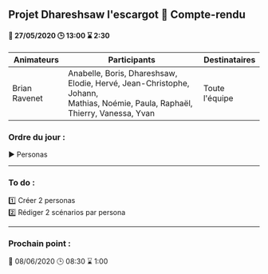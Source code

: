## Projet Dhareshsaw l'escargot :snail: Compte-rendu

#### :date: 27/05/2020 :clock3: 13:00 :hourglass: 2:30

| Animateurs | Participants | Destinataires |
| --- | --- | --- |
| Brian Ravenet | Anabelle, Boris, Dhareshsaw, Elodie, Hervé, Jean-Christophe, Johann,</br> Mathias, Noémie, Paula, Raphaël, Thierry, Vanessa, Yvan | Toute l'équipe |

### Ordre du jour :
:arrow_forward: Personas

***

### To do :
:one: Créer 2 personas  
:two: Rédiger 2 scénarios par persona  

***
### Prochain point :
:date: 08/06/2020 :clock3: 08:30 :hourglass: 1:00
